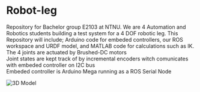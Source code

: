 # Robot-leg
Repository for Bachelor group E2103 at NTNU. We are 4 Automation and Robotics students building a test system for a 4 DOF robotic leg. This Repository will include; Arduino code for embeded controllers, our ROS workspace and URDF model, and MATLAB code for calculations such as IK.<br />
The 4 joints are actuated by Brushed-DC motors <br />
Joint states are kept track of by incremental encoders witch comunicates with embeded controller on I2C bus<br />
Embeded controller is Arduino Mega running as a ROS Serial Node<br />


![3D Model](https://github.com/VegardHovland/E2103-Bachelor/blob/main/163385725_524834042242400_6926905120112491868_n.png)

